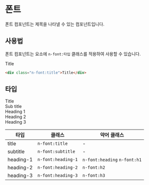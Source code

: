 <script setup>
import ExampleSection from "../components/demo/ExampleSection.vue";
</script>

# 폰트

폰트 컴포넌트는 제목을 나타낼 수 있는 컴포넌트입니다.

## 사용법

폰트 컴포넌트는 요소에 `n-font:타입` 클래스를 적용하여 사용할 수 있습니다.

<ExampleSection>
  <div class="n-font:title">Title</div>
</ExampleSection>

```html
<div class="n-font:title">Title</div>
```

## 타입

<ExampleSection class="fl-dir:column">
  <div class="n-font:title">Title</div>
  <div class="n-font:subtitle">Sub title</div>
  <div class="n-font:h1">Heading 1</div>
  <div class="n-font:h2">Heading 2</div>
  <div class="n-font:h3">Heading 3</div>
</ExampleSection>

| 타입      | 클래스             | 약어 클래스                  |
| --------- | ------------------ | ---------------------------- |
| title     | `n-font:title`     | -                            |
| subtitle  | `n-font:subtitle`  | -                            |
| heading-1 | `n-font:heading-1` | `n-font:heading` `n-font:h1` |
| heading-2 | `n-font:heading-2` | `n-font:h2`                  |
| heading-3 | `n-font:heading-3` | `n-font:h3`                  |
